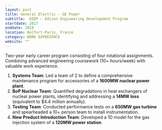 ```yaml
---
layout: post
title: General Electric – GE Power
subtitle:  EEDP – Edison Engineering Development Program 
startdate: 2017
enddate: 2019
location: Belfort-Paris, France
category: WORK EXPERIENCE
website: ""
---
```

Two-year early career program consisting of four rotational assignments. Combining advanced engineering coursework (10+ hours/week) with valuable work experience.

1.	**Systems Team**: Led a team of 2 to define a comprehensive maintenance program for accessories of a **1600MW nuclear power plant**.
2.	**BoP Nuclear Team**: Quantified degradations in heat exchangers of nuclear power plants, identifying and addressing a **14MW loss** (equivalent to $4.4 million annually).
3.	**Testing Team**: Conducted performance tests on a **650MW gas turbine** and spearheaded a 10+ person team to install instrumentation.
4.	**New Product Introduction Team**: Developed a 1D model for the gas injection system of a **120MW power station**.
